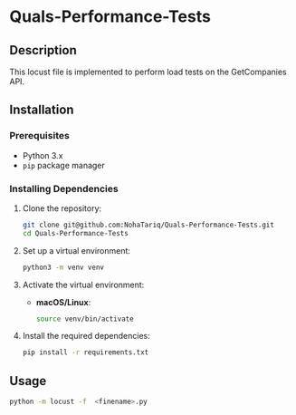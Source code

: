 # Quals-Performance-Tests

## Description
This locust file is implemented to perform load tests on the GetCompanies API. 
## Installation

### Prerequisites
- Python 3.x
- `pip` package manager

### Installing Dependencies
1. Clone the repository:
    ```bash
    git clone git@github.com:NohaTariq/Quals-Performance-Tests.git
    cd Quals-Performance-Tests
    ```

2. Set up a virtual environment:
    ```bash
    python3 -m venv venv
    ```

3. Activate the virtual environment:
    - **macOS/Linux**:
      ```bash
      source venv/bin/activate
      ```

4. Install the required dependencies:
    ```bash
    pip install -r requirements.txt
    ```

## Usage

```bash  
python -m locust -f  <finename>.py
```